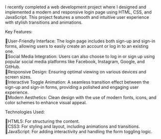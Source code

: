 I recently completed a web development project where I designed and implemented a modern and responsive login page using HTML, CSS, and JavaScript. This project features a smooth and intuitive user experience with stylish transitions and animations.

Key Features:

🔹User-Friendly Interface: The login page includes both sign-up and sign-in forms, allowing users to easily create an account or log in to an existing one.<br>
🔹Social Media Integration: Users can also choose to log in or sign up using popular social media platforms like Facebook, Instagram, Google, and GitHub.<br>
🔹Responsive Design: Ensuring optimal viewing on various devices and screen sizes.<br>
🔹Interactive Toggle Animation: A seamless transition effect between the sign-up and sign-in forms, providing a polished and engaging user experience.<br>
🔹Modern Aesthetics: Clean design with the use of modern fonts, icons, and color schemes to enhance visual appeal.<br>

Technologies Used:

🔧HTML5: For structuring the content.<br>
🔧CSS3: For styling and layout, including animations and transitions.<br>
🔧JavaScript: For adding interactivity and handling the form toggling logic.

